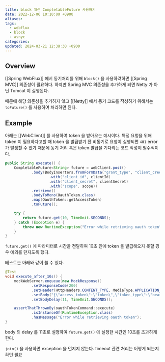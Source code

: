 ```yaml
---
title: block 대신 CompletableFuture 사용하기
date: 2022-12-06 10:10:00 +0900
aliases: 
tags:
  - webflux
  - block
  - asnyc
categories: 
updated: 2024-03-21 12:38:30 +0900
---
```


## Overview

[[Spring WebFlux]] 에서 동기처리를 위해 `block()` 을 사용하려하면 [[Spring MVC]] 의존성이 필요하다. 하지만 Spring MVC 의존성을 추가하게 되면 Netty 가 아닌 Tomcat 이 실행된다.

때문에 해당 의존성을 추가하지 않고 [[Netty]] 에서 동기 코드를 작성하기 위해서는 `toFuture()` 를 사용하여 처리하면 된다.

## Example

아래는 [[WebClient]] 를 사용하여 token 을 받아오는 예시이다. 특정 요청을 위해 token 이 필요하다고할 때 token 을 발급받기 전 비동기로 요청이 실행되면 `401` error 가 발생할 수 있기 때문에 동기 처리 혹은 token 발급을 기다리는 코드 작성이 필수적이다.

```java
public String execute() {
	CompletableFuture<String> future = webClient.post()
			.body(BodyInserters.fromFormData("grant_type", "client_credentials")
					.with("client_id", clientId)
					.with("client_secret", clientSecret)
					.with("scope", scope))
			.retrieve()
			.bodyToMono(OauthToken.class)
			.map(OauthToken::getAccessToken)
			.toFuture();

	try {
		return future.get(10, TimeUnit.SECONDS);
	} catch (Exception e) {
		throw new RuntimeException("Error while retrieving oauth token", e);
	}
} 
```

`future.get()` 에 파라미터로 시간을 전달하여 10초 안에 token 을 발급해오지 못할 경우 예외를 던지도록 했다.

테스트는 아래와 같이 쓸 수 있다.

```java
@Test
void execute_after_10s() {
	mockWebServer.enqueue(new MockResponse()
			.setResponseCode(200)
			.setHeader(HttpHeaders.CONTENT_TYPE, MediaType.APPLICATION_JSON_VALUE)
			.setBody("{\"access_token\":\"token\",\"token_type\":\"bearer\",\"expires_in\":3600}")
			.setBodyDelay(11, TimeUnit.SECONDS));

	assertThatThrownBy(oauthTokenCommand::execute)
			.isInstanceOf(RuntimeException.class)
			.hasMessage("Error while retrieving oauth token");
} 
```

body 의 delay 를 11초로 설정하여 `future.get()` 에 설정한 시간인 10초를 초과하게 한다.

`join()` 을 사용하면 exception 을 던지지 않는다. timeout 관련 처리는 어떻게 되는지 확인 필요

